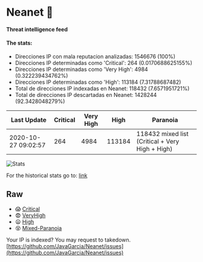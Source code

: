 # Neanet :hocho:
#### Threat intelligence feed
#### The stats:

- Direcciones IP con mala reputacion analizadas: 1546676 (100%)
- Direcciones IP determinadas como 'Critical':  264 (0.0170688625155%)
- Direcciones IP determinadas como 'Very High':  4984 (0.322239434762%)
- Direcciones IP determinadas como 'High':  113184 (7.31788687482)
- Total de direcciones IP indexadas en Neanet:  118432 (7.6571951721%)
- Total de direcciones IP descartadas en Neanet:  1428244 (92.3428048279%)

| Last Update | Critical | Very High | High | Paranoia |
| --- | --- | --- | --- | --- |
| 2020-10-27 09:02:57 | 264 | 4984 | 113184 | 118432 mixed list (Critical + Very High + High)|

![Stats](https://docs.google.com/spreadsheets/d/e/2PACX-1vSnaNMIXVabIpDJjufMlzH7poXnshF3mgd8Is1g9ytUEzVsP5my4Trn8f-xkoLLQ38xpL3HtmUexLo6/pubchart?oid=501124687&format=image)

For the historical stats go to: [link](/stats.csv)
## Raw
- :scream: [Critical](https://raw.githubusercontent.com/JavaGarcia/Neanet/master/blacklists/neanet_critical.txt)
- :fearful: [VeryHigh](https://raw.githubusercontent.com/JavaGarcia/Neanet/master/blacklists/neanet_veryHigh.txtt)
- :frowning: [High](https://raw.githubusercontent.com/JavaGarcia/Neanet/master/blacklists/neanet_high.txt)
- :dizzy_face: [Mixed-Paranoia](https://raw.githubusercontent.com/JavaGarcia/Neanet/master/blacklists/neanet_all.txt)


Your IP is indexed? You may request to takedown. [https://github.com/JavaGarcia/Neanet/issues](https://github.com/JavaGarcia/Neanet/issues)







































































































































































































































































































































































































































































































































































































































































































































































































































































































































































































































































































































































































































































































































































































































































































































































































































































































































































